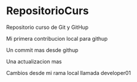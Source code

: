 # RepositorioCurs
Repositorio curso de Git y GitHup

Mi primera contribucion local para githup

Un commit mas desde githup

Una actualizacion mas

Cambios desde mi rama local llamada developer01